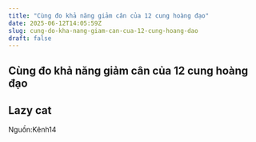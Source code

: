 ```yaml
---
title: "Cùng đo khả năng giảm cân của 12 cung hoàng đạo"
date: 2025-06-12T14:05:59Z
slug: cung-do-kha-nang-giam-can-cua-12-cung-hoang-dao
draft: false
---
```


## Cùng đo khả năng giảm cân của 12 cung hoàng đạo

## Lazy cat

Nguồn:Kênh14